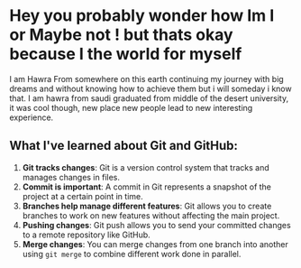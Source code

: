# Hey you probably wonder how Im I or Maybe not ! but thats okay because I the world for myself

I am Hawra From somewhere on this earth continuing my journey with big dreams and without knowing how to achieve them but i will someday i know that. I am hawra from saudi graduated from middle of the desert university, it was cool though, new place new people lead to new interesting experience.

## What I've learned about Git and GitHub:

1. **Git tracks changes**: Git is a version control system that tracks and manages changes in files.
2. **Commit is important**: A commit in Git represents a snapshot of the project at a certain point in time.
3. **Branches help manage different features**: Git allows you to create branches to work on new features without affecting the main project.
4. **Pushing changes**: Git push allows you to send your committed changes to a remote repository like GitHub.
5. **Merge changes**: You can merge changes from one branch into another using `git merge` to combine different work done in parallel.
